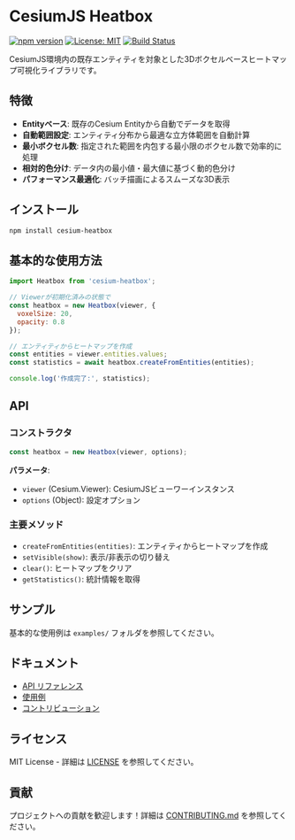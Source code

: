 # CesiumJS Heatbox

[![npm version](https://badge.fury.io/js/cesium-heatbox.svg)](https://www.npmjs.com/package/cesium-heatbox)
[![License: MIT](https://img.shields.io/badge/License-MIT-yellow.svg)](https://opensource.org/licenses/MIT)
[![Build Status](https://github.com/hiro-nyon/cesium-heatbox/workflows/CI/badge.svg)](https://github.com/hiro-nyon/cesium-heatbox/actions)

CesiumJS環境内の既存エンティティを対象とした3Dボクセルベースヒートマップ可視化ライブラリです。

## 特徴

- **Entityベース**: 既存のCesium Entityから自動でデータを取得
- **自動範囲設定**: エンティティ分布から最適な立方体範囲を自動計算
- **最小ボクセル数**: 指定された範囲を内包する最小限のボクセル数で効率的に処理
- **相対的色分け**: データ内の最小値・最大値に基づく動的色分け
- **パフォーマンス最適化**: バッチ描画によるスムーズな3D表示

## インストール

```bash
npm install cesium-heatbox
```

## 基本的な使用方法

```javascript
import Heatbox from 'cesium-heatbox';

// Viewerが初期化済みの状態で
const heatbox = new Heatbox(viewer, {
  voxelSize: 20,
  opacity: 0.8
});

// エンティティからヒートマップを作成
const entities = viewer.entities.values;
const statistics = await heatbox.createFromEntities(entities);

console.log('作成完了:', statistics);
```

## API

### コンストラクタ

```javascript
const heatbox = new Heatbox(viewer, options);
```

**パラメータ**:
- `viewer` (Cesium.Viewer): CesiumJSビューワーインスタンス
- `options` (Object): 設定オプション

### 主要メソッド

- `createFromEntities(entities)`: エンティティからヒートマップを作成
- `setVisible(show)`: 表示/非表示の切り替え
- `clear()`: ヒートマップをクリア
- `getStatistics()`: 統計情報を取得

## サンプル

基本的な使用例は `examples/` フォルダを参照してください。

## ドキュメント

- [API リファレンス](docs/API.md)
- [使用例](docs/examples.md)
- [コントリビューション](docs/contributing.md)

## ライセンス

MIT License - 詳細は [LICENSE](LICENSE) を参照してください。

## 貢献

プロジェクトへの貢献を歓迎します！詳細は [CONTRIBUTING.md](docs/contributing.md) を参照してください。
